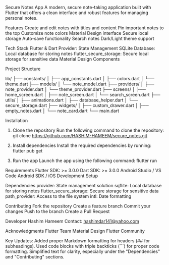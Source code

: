 Secure Notes App
A modern, secure note-taking application built with Flutter that offers a clean interface and robust features for managing personal notes.


Features
Create and edit notes with titles and content
Pin important notes to the top
Customize note colors
Material Design interface
Secure local storage
Auto-save functionality
Search notes
Dark/Light theme support



Tech Stack
Flutter & Dart
Provider: State Management
SQLite Database: Local database for storing notes
flutter_secure_storage: Secure local storage for sensitive data
Material Design Components




Project Structure

lib/
├── constants/
│   ├── app_constants.dart
│   ├── colors.dart
│   └── theme.dart
├── models/
│   └── note_model.dart
├── providers/
│   ├── note_provider.dart
│   └── theme_provider.dart
├── screens/
│   ├── home_screen.dart
│   ├── note_screen.dart
│   └── search_screen.dart
├── utils/
│   ├── animations.dart
│   ├── database_helper.dart
│   └── secure_storage.dart
├── widgets/
│   ├── custom_drawer.dart
│   ├── empty_notes.dart
│   └── note_card.dart
└── main.dart




Installation
1. Clone the repository
Run the following command to clone the repository:
git clone https://github.com/HASHIM-HAMEEM/secure_notes.git


2. Install dependencies
Install the required dependencies by running:
flutter pub get


3. Run the app
Launch the app using the following command:
flutter run



Requirements
Flutter SDK: >= 3.0.0
Dart SDK: >= 3.0.0
Android Studio / VS Code
Android SDK / iOS Development Setup




Dependencies
provider: State management solution
sqflite: Local database for storing notes
flutter_secure_storage: Secure storage for sensitive data
path_provider: Access to the file system
intl: Date formatting






Contributing
Fork the repository
Create a feature branch
Commit your changes
Push to the branch
Create a Pull Request




Developer
Hashim Hameem
Contact: hashimdar141@yahoo.com




Acknowledgments
Flutter Team
Material Design
Flutter Community




Key Updates:
Added proper Markdown formatting for headers (## for subheadings).
Used code blocks with triple backticks (```) for proper code formatting.
Simplified text for clarity, especially under the "Dependencies" and "Contributing" sections.

